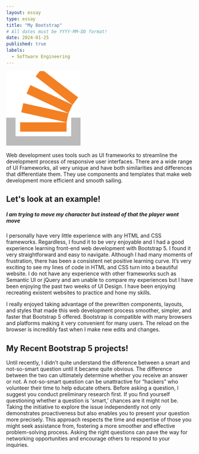 ```yaml
---
layout: essay
type: essay
title: "My Bootstrap"
# All dates must be YYYY-MM-DD format!
date: 2024-01-25
published: true
labels:
  - Software Engineering
---
```


<img width="200px" class="rounded float-start pe-4" src="../img/download.png">

Web development uses tools such as UI frameworks to streamline the development process of responsive user interfaces. There are a wide range of UI Frameworks, all very unique and have both similarities and differences that differentiate them. They use components and templates that make web development more efficient and smooth sailing. 

## Let's look at an example!

##### *I am trying to move my character but instead of that the player wont move*

I personally have very little experience with any HTML and CSS frameworks. Regardless, I found it to be very enjoyable and I had a good experience learning front-end web development with Bootstrap 5. I found it very straightforward and easy to navigate. Although I had many moments of frustration, there has been a consistent net positive learning curve. It’s very exciting to see my lines of code in HTML and CSS turn into a beautiful website. I do not have any experience with other frameworks such as Semantic UI or jQuery and am unable to compare my experiences but I have been enjoying the past two weeks of UI Design. I have been enjoying recreating existent websites to practice and hone my skills. 

I really enjoyed taking advantage of the prewritten components, layouts, and styles that made this web development process smoother, simpler, and faster that Bootstrap 5 offered. Bootstrap is compatible with many browsers and platforms making it very convenient for many users. The reload on the browser is incredibly fast when I make new edits and changes. 



## My Recent Bootstrap 5 projects!

Until recently, I didn’t quite understand the difference between a smart and not-so-smart question until it became quite obvious. The difference between the two can ultimately determine whether you receive an answer or not. A not-so-smart question can be unattractive for “hackers” who volunteer their time to help educate others. Before asking a question, I suggest you conduct preliminary research first. If you find yourself questioning whether a question is 'smart,' chances are it might not be. Taking the initiative to explore the issue independently not only demonstrates proactiveness but also enables you to present your question more precisely. This approach respects the time and expertise of those you might seek assistance from, fostering a more smoother and effective problem-solving process. Asking the right questions can pave the way for networking opportunities and encourage others to respond to your inquiries.

